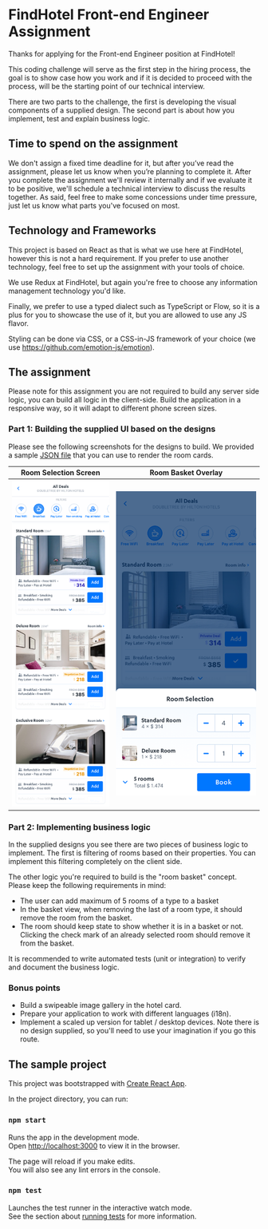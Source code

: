 # FindHotel Front-end Engineer Assignment

Thanks for applying for the Front-end Engineer position at FindHotel!

This coding challenge will serve as the first step in the hiring process, the goal is to show case how you work and if it is decided to proceed with the process, will be the starting point of our technical interview.

There are two parts to the challenge, the first is developing the visual components of a supplied design. The second part is about how you implement, test and explain business logic.

## Time to spend on the assignment

We don't assign a fixed time deadline for it, but after you’ve read the assignment, please let us know when you’re planning to complete it. After you complete the assignment we'll review it internally and if we evaluate it to be positive, we'll schedule a technical interview to discuss the results together. As said, feel free to make some concessions under time pressure, just let us know what parts you've focused on most.

## Technology and Frameworks

This project is based on React as that is what we use here at FindHotel, however this is not a hard requirement. If you prefer to use another technology, feel free to set up the assignment with your tools of choice.

We use Redux at FindHotel, but again you're free to choose any information management technology you'd like.

Finally, we prefer to use a typed dialect such as TypeScript or Flow, so it is a plus for you to showcase the use of it, but you are allowed to use any JS flavor.

Styling can be done via CSS, or a CSS-in-JS framework of your choice (we use https://github.com/emotion-js/emotion).

## The assignment

Please note for this assignment you are not required to build any server side logic, you can build all logic in the client-side.
Build the application in a responsive way, so it will adapt to different phone screen sizes.

### Part 1: Building the supplied UI based on the designs

Please see the following screenshots for the designs to build. We provided a sample [JSON file](sample-hotel-data.json) that you can use to render the room cards.

Room Selection Screen | Room Basket Overlay
-|-
![Room Selection](1-room-selection.png "Room Selection Screen") | ![Room Basket Overlay](2-room-basket-overlay.png "Room Basket Overlay")


### Part 2: Implementing business logic

In the supplied designs you see there are two pieces of business logic to implement. The first is filtering of rooms based on their properties. You can implement this filtering completely on the client side.

The other logic you're required to build is the "room basket" concept. Please keep the following requirements in mind:

* The user can add maximum of 5 rooms of a type to a basket
* In the basket view, when removing the last of a room type, it should remove the room from the basket.
* The room should keep state to show whether it is in a basket or not. Clicking the check mark of an already selected room should remove it from the basket.

It is recommended to write automated tests (unit or integration) to verify and document the business logic.

### Bonus points

* Build a swipeable image gallery in the hotel card.
* Prepare your application to work with different languages (i18n).
* Implement a scaled up version for tablet / desktop devices. Note there is no design supplied, so you'll need to use your imagination if you go this route.

## The sample project

This project was bootstrapped with [Create React App](https://github.com/facebook/create-react-app).

In the project directory, you can run:

### `npm start`

Runs the app in the development mode.<br />
Open [http://localhost:3000](http://localhost:3000) to view it in the browser.

The page will reload if you make edits.<br />
You will also see any lint errors in the console.

### `npm test`

Launches the test runner in the interactive watch mode.<br />
See the section about [running tests](https://facebook.github.io/create-react-app/docs/running-tests) for more information.
